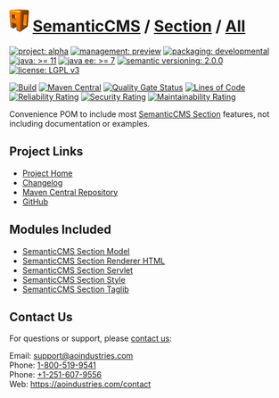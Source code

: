 # [<img src="ao-logo.png" alt="AO Logo" width="35" height="40">](https://github.com/ao-apps) [SemanticCMS](https://github.com/ao-apps/semanticcms) / [Section](https://github.com/ao-apps/semanticcms-section) / [All](https://github.com/ao-apps/semanticcms-section-all)

[![project: alpha](https://semanticcms.com/ao-badges/project-alpha.svg)](https://aoindustries.com/life-cycle#project-alpha)
[![management: preview](https://semanticcms.com/ao-badges/management-preview.svg)](https://aoindustries.com/life-cycle#management-preview)
[![packaging: developmental](https://semanticcms.com/ao-badges/packaging-developmental.svg)](https://aoindustries.com/life-cycle#packaging-developmental)  
[![java: &gt;= 11](https://semanticcms.com/ao-badges/java-11.svg)](https://docs.oracle.com/en/java/javase/11/)
[![java ee: &gt;= 7](https://semanticcms.com/ao-badges/javaee-7.svg)](https://docs.oracle.com/javaee/7/)
[![semantic versioning: 2.0.0](https://semanticcms.com/ao-badges/semver-2.0.0.svg)](https://semver.org/spec/v2.0.0.html)
[![license: LGPL v3](https://semanticcms.com/ao-badges/license-lgpl-3.0.svg)](https://www.gnu.org/licenses/lgpl-3.0)

[![Build](https://github.com/ao-apps/semanticcms-section-all/workflows/Build/badge.svg?branch=master)](https://github.com/ao-apps/semanticcms-section-all/actions?query=workflow%3ABuild)
[![Maven Central](https://maven-badges.herokuapp.com/maven-central/com.semanticcms/semanticcms-section-all/badge.svg)](https://maven-badges.herokuapp.com/maven-central/com.semanticcms/semanticcms-section-all)
[![Quality Gate Status](https://sonarcloud.io/api/project_badges/measure?branch=master&project=com.semanticcms%3Asemanticcms-section-all&metric=alert_status)](https://sonarcloud.io/dashboard?branch=master&id=com.semanticcms%3Asemanticcms-section-all)
[![Lines of Code](https://sonarcloud.io/api/project_badges/measure?branch=master&project=com.semanticcms%3Asemanticcms-section-all&metric=ncloc)](https://sonarcloud.io/component_measures?branch=master&id=com.semanticcms%3Asemanticcms-section-all&metric=ncloc)  
[![Reliability Rating](https://sonarcloud.io/api/project_badges/measure?branch=master&project=com.semanticcms%3Asemanticcms-section-all&metric=reliability_rating)](https://sonarcloud.io/component_measures?branch=master&id=com.semanticcms%3Asemanticcms-section-all&metric=Reliability)
[![Security Rating](https://sonarcloud.io/api/project_badges/measure?branch=master&project=com.semanticcms%3Asemanticcms-section-all&metric=security_rating)](https://sonarcloud.io/component_measures?branch=master&id=com.semanticcms%3Asemanticcms-section-all&metric=Security)
[![Maintainability Rating](https://sonarcloud.io/api/project_badges/measure?branch=master&project=com.semanticcms%3Asemanticcms-section-all&metric=sqale_rating)](https://sonarcloud.io/component_measures?branch=master&id=com.semanticcms%3Asemanticcms-section-all&metric=Maintainability)

Convenience POM to include most [SemanticCMS Section](https://github.com/ao-apps/semanticcms-section) features, not including documentation or examples.

## Project Links
* [Project Home](https://semanticcms.com/section/all/)
* [Changelog](https://semanticcms.com/section/all/changelog)
* [Maven Central Repository](https://central.sonatype.com/artifact/com.semanticcms/semanticcms-section-all)
* [GitHub](https://github.com/ao-apps/semanticcms-section-all)

## Modules Included
* [SemanticCMS Section Model](https://github.com/ao-apps/semanticcms-section-model)
* [SemanticCMS Section Renderer HTML](https://github.com/ao-apps/semanticcms-section-renderer-html)
* [SemanticCMS Section Servlet](https://github.com/ao-apps/semanticcms-section-servlet)
* [SemanticCMS Section Style](https://github.com/ao-apps/semanticcms-section-style)
* [SemanticCMS Section Taglib](https://github.com/ao-apps/semanticcms-section-taglib)

## Contact Us
For questions or support, please [contact us](https://aoindustries.com/contact):

Email: [support@aoindustries.com](mailto:support@aoindustries.com)  
Phone: [1-800-519-9541](tel:1-800-519-9541)  
Phone: [+1-251-607-9556](tel:+1-251-607-9556)  
Web: https://aoindustries.com/contact
